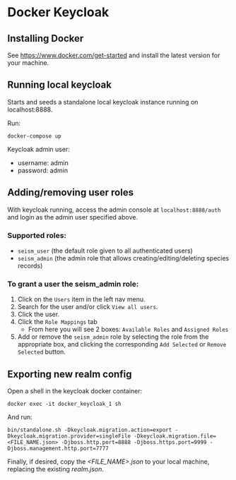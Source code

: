 
# Docker Keycloak

## Installing Docker
See https://www.docker.com/get-started and install the latest version for your machine.

## Running local keycloak

Starts and seeds a standalone local keycloak instance running on localhost:8888.

Run:
```
docker-compose up
```

Keycloak admin user:
- username: admin
- password: admin

## Adding/removing user roles

With keycloak running, access the admin console at `localhost:8888/auth` and login as the admin user specified above.

### Supported roles:
- `seism_user` (the default role given to all authenticated users)
- `seism_admin` (the admin role that allows creating/editing/deleting species records)

### To grant a user the __seism_admin__ role:
1. Click on the `Users` item in the left nav menu.
2. Search for the user and/or click `View all users`.
3. Click the user.
4. Click the `Role Mappings` tab
    - From here you will see 2 boxes: `Available Roles` and `Assigned Roles`
5. Add or remove the `seism_admin` role by selecting the role from the appropriate box, and clicking the corresponding `Add Selected` or `Remove Selected` button.

## Exporting new realm config
Open a shell in the keycloak docker container:
```
docker exec -it docker_keycloak_1 sh
```
And run:
```
bin/standalone.sh -Dkeycloak.migration.action=export -Dkeycloak.migration.provider=singleFile -Dkeycloak.migration.file=<FILE_NAME.json> -Djboss.http.port=8888 -Djboss.https.port=9999 -Djboss.management.http.port=7777
```
Finally, if desired, copy the _<FILE_NAME>.json_ to your local machine, replacing the existing _realm.json_.